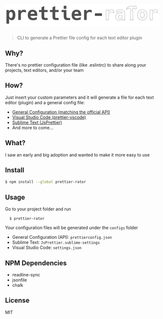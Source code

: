 # [![prettier-rator](media/logo.png)](https://github.com/Fenwil/prettier-rator)

> CLI to generate a Prettier file config for each text editor plugin

## Why?
There's no prettier configuration file (like .eslintrc) to share along your projects, text editors, and/or your team

## How?
Just insert your custom parameters and it will generate a file for each text editor (plugin) and a general config file:
* [General Configuration (matching the official API)](https://github.com/prettier/prettier#api)
* [Visual Studio Code (prettier-vscode)](https://marketplace.visualstudio.com/items?itemName=esbenp.prettier-vscode)
* [Sublime Text (JsPrettier)](https://packagecontrol.io/packages/JsPrettier)
* And more to come...

## What?
I saw an early and big adoption and wanted to make it more easy to use 

## Install
```bash
$ npm install --global prettier-rator
```

## Usage
Go to your project folder and run

```
  $ prettier-rator
```

Your configuration files will be generated under the `configs` folder
  * General Configuration (API): `prettierconfig.json`
  * Sublime Text: `JsPrettier.sublime-settings`
  * Visual Studio Code: `settings.json`

## NPM Dependencies
* readline-sync
* jsonfile
* chalk

## License
MIT
